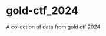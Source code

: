 # gold-ctf_2024

<!--
#field
CTF

#groups
Writeups

#languages
Python

#frames and libs

-->

A collection of data from gold ctf 2024
